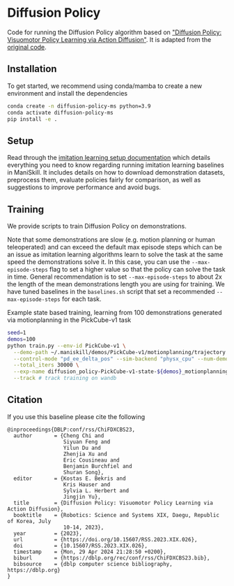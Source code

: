 # Diffusion Policy

Code for running the Diffusion Policy algorithm based on ["Diffusion Policy: Visuomotor Policy Learning via Action Diffusion"](https://arxiv.org/abs/2303.04137v4). It is adapted from the [original code](https://github.com/real-stanford/diffusion_policy).

## Installation

To get started, we recommend using conda/mamba to create a new environment and install the dependencies

```bash
conda create -n diffusion-policy-ms python=3.9
conda activate diffusion-policy-ms
pip install -e .
```

## Setup

Read through the [imitation learning setup documentation](https://maniskill.readthedocs.io/en/latest/user_guide/learning_from_demos/setup.html) which details everything you need to know regarding running imitation learning baselines in ManiSkill. It includes details on how to download demonstration datasets, preprocess them, evaluate policies fairly for comparison, as well as suggestions to improve performance and avoid bugs.

## Training

We provide scripts to train Diffusion Policy on demonstrations.

Note that some demonstrations are slow (e.g. motion planning or human teleoperated) and can exceed the default max episode steps which can be an issue as imitation learning algorithms learn to solve the task at the same speed the demonstrations solve it. In this case, you can use the `--max-episode-steps` flag to set a higher value so that the policy can solve the task in time. General recommendation is to set `--max-episode-steps` to about 2x the length of the mean demonstrations length you are using for training. We have tuned baselines in the `baselines.sh` script that set a recommended `--max-episode-steps` for each task.

Example state based training, learning from 100 demonstrations generated via motionplanning in the PickCube-v1 task

```bash
seed=1
demos=100
python train.py --env-id PickCube-v1 \
  --demo-path ~/.maniskill/demos/PickCube-v1/motionplanning/trajectory.state.pd_ee_delta_pos.physx_cpu.h5 \
  --control-mode "pd_ee_delta_pos" --sim-backend "physx_cpu" --num-demos ${demos} --max_episode_steps 100 \
  --total_iters 30000 \
  --exp-name diffusion_policy-PickCube-v1-state-${demos}_motionplanning_demos-${seed} \
  --track # track training on wandb
```

## Citation

If you use this baseline please cite the following
```
@inproceedings{DBLP:conf/rss/ChiFDXCBS23,
  author       = {Cheng Chi and
                  Siyuan Feng and
                  Yilun Du and
                  Zhenjia Xu and
                  Eric Cousineau and
                  Benjamin Burchfiel and
                  Shuran Song},
  editor       = {Kostas E. Bekris and
                  Kris Hauser and
                  Sylvia L. Herbert and
                  Jingjin Yu},
  title        = {Diffusion Policy: Visuomotor Policy Learning via Action Diffusion},
  booktitle    = {Robotics: Science and Systems XIX, Daegu, Republic of Korea, July
                  10-14, 2023},
  year         = {2023},
  url          = {https://doi.org/10.15607/RSS.2023.XIX.026},
  doi          = {10.15607/RSS.2023.XIX.026},
  timestamp    = {Mon, 29 Apr 2024 21:28:50 +0200},
  biburl       = {https://dblp.org/rec/conf/rss/ChiFDXCBS23.bib},
  bibsource    = {dblp computer science bibliography, https://dblp.org}
}
```